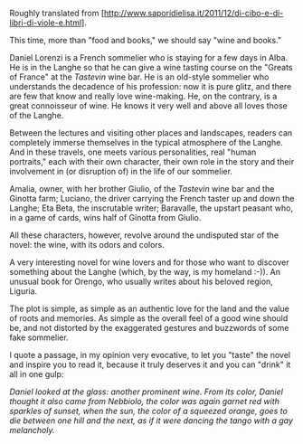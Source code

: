 Roughly translated from [http://www.saporidielisa.it/2011/12/di-cibo-e-di-libri-di-viole-e.html].

This time, more than "food and books," we should say "wine and books."

Daniel Lorenzi is a French sommelier who is staying for a few days in Alba. He is in the Langhe so that he can give a wine tasting course on the "Greats of France" at the *Tastevin* wine bar. He is an old-style sommelier who understands the decadence of his profession: now it is pure glitz, and there are few that know and really love wine-making. He, on the contrary, is a great connoisseur of wine. He knows it very well and above all loves those of the Langhe.

Between the lectures and visiting other places and landscapes, readers can completely immerse themselves in the typical atmosphere of the Langhe. And in these travels, one meets various personalities, real "human portraits," each with their own character, their own role in the story and their involvement in (or disruption of) in the life of our sommelier.

Amalia, owner, with her brother Giulio, of the *Tastevin* wine bar and the Ginotta farm; Luciano, the driver carrying the French taster up and down the Langhe; Eta Beta, the inscrutable writer; Baravalle, the upstart peasant who, in a game of cards, wins half of Ginotta from Giulio.

All these characters, however, revolve around the undisputed star of the novel: the wine, with its odors and colors.

A very interesting novel for wine lovers and for those who want to discover something about the Langhe (which, by the way, is my homeland :-)). An unusual book for Orengo, who usually writes about his beloved region, Liguria.

The plot is simple, as simple as an authentic love for the land and the value of roots and memories. As simple as the overall feel of a good wine should be, and not distorted by the exaggerated gestures and buzzwords of some fake sommelier.

I quote a passage, in my opinion very evocative, to let you "taste" the novel and inspire you to read it, because it truly deserves it and you can "drink" it all in one gulp:

*Daniel looked at the glass: another prominent wine. From its color, Daniel thought it also came from Nebbiolo, the color was again garnet red with sparkles of sunset, when the sun, the color of a squeezed orange, goes to die between one hill and the next, as if it were dancing the tango with a gay melancholy.*
